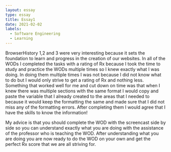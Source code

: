 ```yaml
---
layout: essay
type: essay
title: Essay1
date: 2021-02-02
labels:
  - Software Engineering
  - Learning
---
```


BrowserHistory 1,2 and 3 were very interesting because it sets the foundation to learn and progress in the creation of our websites. In all of the WODs I completed the tasks with a rating of Rx because I took the time to study and practice the WODs multiple times so I knew exactly what I was doing. In doing them multiple times I was not because I did not know what to do but I would only strive to get a rating of Rx and nothing less. Something that worked well for me and cut down on time was that when I knew there was multiple sections with the same format I would copy and paste the variable that I already created to the areas that I needed to because it would keep the formatting the same and made sure that I did not miss any of the formatting errors. After completing them I would agree that I have the skills to know the information!

My advice is that you should complete the WOD with the screencast side by side so you can understand exactly what you are doing with the assistance of the professor who is teaching the WOD. After understanding what you are doing you are now ready to do the WOD on your own and get the perfect Rx score that we are all striving for.
